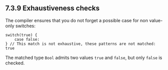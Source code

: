 ## 7.3.9 Exhaustiveness checks

The compiler ensures that you do not forget a possible case for non value-only switches:

```
switch(true) {
    case false:
} // This match is not exhaustive, these patterns are not matched: true
```

The matched type `Bool` admits two values `true` and `false`, but only `false` is checked.